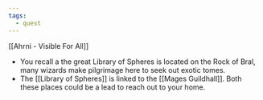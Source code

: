 ```yaml
---
tags:
  - quest
---
```


[[Ahrni - Visible For All]]
- You recall a the great Library of Spheres is located on the Rock of Bral, many wizards make pilgrimage here to seek out exotic tomes.
- The [[Library of Spheres]] is linked to the [[Mages Guildhall]]. Both these places could be a lead to reach out to your home. 
